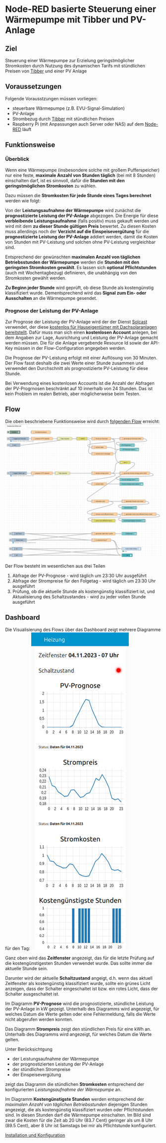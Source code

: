 # Node-RED basierte Steuerung einer Wärmepumpe mit Tibber und PV-Anlage
## Ziel
Steuerung einer Wärmepumpe zur Erzielung geringstmöglicher Stromkosten durch Nutzung des dynamischen Tarifs mit stündlichen Preisen von [Tibber](https://tibber.com/) und einer PV Anlage

## Voraussetzungen
Folgende Vorausstzungen müssen vorliegen:
- steuerbare Wärmepumpe (z.B. EVU-Signal-Simulation)
- PV-Anlage
- Strombezug durch [Tibber](https://tibber.com/) mit stündlichen Preisen
- Raspberry Pi (mit Anpassungen auch  Server oder NAS) auf dem [Node-RED](https://nodered.org/) läuft

## Funktionsweise
### Überblick
Wenn eine Wärmepumpe (insbesondere solche mit großem Pufferspeicher) nur eine feste, **maximale Anzahl von Stunden täglich** (bei mit 8 Stunden) einschalten darf, ist es sinnvoll, dafür die **Stunden mit den geringstmöglichen Stromkosten** zu wählen.

Dazu müssen die **Stromkosten für jede Stunde eines Tages berechnet** werden wie folgt:

Von der **Leistungsaufnahme der Wärmepumpe** wird zunächst die **prognostizierte Leistung der PV-Anlage** abgezogen. Die Energie für diese **verbleibende Leistungsaufnahme** (falls positiv) muss gekauft werden und wird mit dem **zu dieser Stunde gültigen Preis** bewertet. Zu diesen Kosten muss allerdings noch der **Verzicht auf die Einspeisevergütung** für die **prognostizierte Leistung der PV-Anlage** addiert werden, damit die Kosten von Stunden mit PV-Leistung und solchen ohne PV-Leistung vergleichbar sind.

Entsprechend der gewünschten **maximalen Anzahl von täglichen Betriebsstunden der Wärmepumpe** werden die **Stunden mit den geringsten Stromkosten gewählt**. Es lassen sich **optional Pflichtstunden** (auch mit Wochentagbezug) definieren, die unabhängig von den Stromkosten gewählt werden.

**Zu Beginn jeder Stunde** wird geprüft, ob diese Stunde als kostengünstig klassifiziert wurde. Dementsprechend wird das **Signal zum Ein- oder Ausschalten** an die Wärmepumpe gesendet.

### Prognose der Leistung der PV-Anlage
Zur Prognose der Leistung der PV-Anlage wird der der Dienst [Solcast](https://solcast.com/) verwendet, der diese [kostenlos für Hauseigentümer mit Dachsolaranlagen bereitstellt](https://solcast.com/free-rooftop-solar-forecasting). Dafür muss man sich einen **kostenlosen Account** anlegen, bei dem Angaben zur  Lage, Ausrichtung und Leistung der PV-Anlage gemacht werden müssen. Die für die Anlage vergebende Resource Id sowie der API-Key müssen in der Flow-Configuration angegeben werden.

Die Prognose der PV-Leistung erfolgt mit einer Auflösung von 30 Minuten. Der Flow fasst deshalb die zwei Werte einer Stunde zusammen und verwendet den Durchschnitt als prognostizierte PV-Leistung für diese Stunde.

Bei Verwendung eines kostenlosen Accounts ist die Anzahl der Abfragen der PV-Progrnosen beschränkt auf 10 innerhalb von 24 Stunden. Das ist kein Problem im realen Betrieb, aber möglicherweise beim Testen.

## Flow
Die oben beschriebene Funktionsweise wird durch [folgenden Flow](flow.json) erreicht: 
![Flow](flow.png)

Der Flow besteht im wesentlichen aus drei Teilen
1. Abfrage der PV-Prognose - wird täglich um 23:30 Uhr ausgeführt
1. Abfrage der Strompreise für den Folgetag - wird täglich um 23:30 Uhr ausgeführt
1. Prüfung, ob die aktuelle Stunde als kostengünstig klassifiziert ist, und Aktualisierung des Schaltzustandes - wird zu jeder vollen Stunde ausgeführt

## Dashboard
Die Visualisierung des Flows über das Dashboard zeigt mehrere Diagramme für den Tag:
![Dashboard](dashboard.png)

Ganz oben wird das **Zeitfenster** angezeigt, das für die letzte Prüfung auf die kostengünstigesten Stunden verwendet wurde. Das sollte immer die aktuelle Stunde sein. 

Darunter wird der aktuelle **Schaltzustand** angeigt, d.h. wenn das aktuell Zeitfenster als kostengünstig klassifiziert wurde, sollte ein grünes Licht anzeigen, dass der Schalter eingeschaltet ist bzw. ein rotes Licht, dass der Schalter ausgeschaltet ist.

Im Diagramm **PV-Prognose** wird die prognostizierte, stündliche Leistung der PV-Anlage in kW gezeigt. Unterhalb des Diagramms wird angezeigt, für welches Datum die Werte gelten oder eine Fehlermeldung, falls die Werte nicht abgerufen werden konnten.

Das Diagramm **Strompreis** zeigt den stündlichen Preis für eine kWh an. Unterhalb des Diagramms wird angezeigt, für welches Datum die Werte gelten.

Unter Berücksichtgung 
- der Leistungsaufnahme der Wärmepumpe
- der prognostizierten Leistung der PV-Anlage
- der stündlichen Strompreise
- der Einspeisevergütung

zeigt das Diagramm die stündlichen **Stromkosten** entsprechend der konfigurierten *Leistungsaufnahme der Wärmepumpe* an.

Im Diagramm **Kostengünstigste Stunden** werden entsprechend der *maximalen Anzahl von täglichen Betriebsstunden* diejenigen Stunden angezeigt, die als kostengünstig klassifiziert wurden oder Pflichtstunden sind. In diesen Stunden darf die Wärmepumpe einschalten. Im Bild sind zwar die Kosten für die Zeit ab 20 Uhr (83.7 Cent) geringer als um 8 Uhr (89.5 Cent), aber 8 Uhr ist Samstags bei mir als Pflichtstunde konfiguriert.

[Installation und Konfiguration](installation.md)
